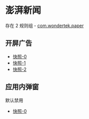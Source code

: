 # 澎湃新闻

存在 2 规则组 - [com.wondertek.paper](/src/apps/com.wondertek.paper.ts)

## 开屏广告

- [快照-0](https://i.gkd.li/import/12644536)
- [快照-1](https://i.gkd.li/import/12645559)
- [快照-2](https://i.gkd.li/import/13064620)

## 应用内弹窗

默认禁用

- [快照-0](https://i.gkd.li/import/12899226)
